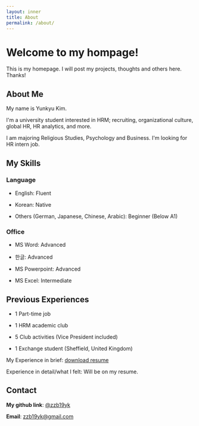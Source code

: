 ```yaml
---
layout: inner
title: About
permalink: /about/
---
```

# Welcome to my hompage!
This is my homepage. 
I will post my projects, thoughts and others here. 
Thanks!


## About Me
My name is Yunkyu Kim. 

I'm a university student interested in HRM; recruiting, organizational culture, global HR, HR analytics, and more.

I am majoring Religious Studies, Psychology and Business. I'm looking for HR intern job.


## My Skills
### Language
- English: Fluent
 
- Korean: Native

- Others (German, Japanese, Chinese, Arabic): Beginner (Below A1)

### Office
- MS Word: Advanced

- 한글: Advanced

- MS Powerpoint: Advanced

- MS Excel: Intermediate


## Previous Experiences
- 1 Part-time job

- 1 HRM academic club

- 5 Club activities (Vice President included)

- 1 Exchange student (Sheffield, United Kingdom)

My Experience in brief: 
[download resume](https://drive.google.com/file/d/1bEHjFwg7ECEFNB2RyQXhuAtOhvnMB4kc/view?usp=sharing)


Experience in detail/what I felt: Will be on my resume.


## Contact
**My github link**: [@zzb19yk](https://github.com/zzb19yk) 

**Email**: zzb19yk@gmail.com

